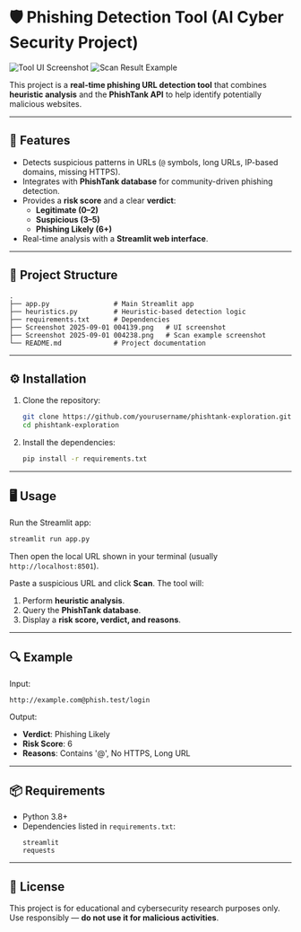 # 🛡️ Phishing Detection Tool (AI Cyber Security Project)

![Tool UI Screenshot](Screenshot%202025-09-01%20004139.png)
![Scan Result Example](Screenshot%202025-09-01%20004238.png)

This project is a **real-time phishing URL detection tool** that combines **heuristic analysis** and the **PhishTank API** to help identify potentially malicious websites.

---

## 🚀 Features
- Detects suspicious patterns in URLs (`@` symbols, long URLs, IP-based domains, missing HTTPS).
- Integrates with **PhishTank database** for community-driven phishing detection.
- Provides a **risk score** and a clear **verdict**:  
  - **Legitimate (0–2)**  
  - **Suspicious (3–5)**  
  - **Phishing Likely (6+)**
- Real-time analysis with a **Streamlit web interface**.

---

## 📂 Project Structure
```
.
├── app.py                # Main Streamlit app
├── heuristics.py         # Heuristic-based detection logic
├── requirements.txt      # Dependencies
├── Screenshot 2025-09-01 004139.png   # UI screenshot
├── Screenshot 2025-09-01 004238.png   # Scan example screenshot
└── README.md             # Project documentation
```

---

## ⚙️ Installation
1. Clone the repository:
   ```bash
   git clone https://github.com/yourusername/phishtank-exploration.git
   cd phishtank-exploration
   ```

2. Install the dependencies:
   ```bash
   pip install -r requirements.txt
   ```

---

## 🖥️ Usage
Run the Streamlit app:
```bash
streamlit run app.py
```
Then open the local URL shown in your terminal (usually `http://localhost:8501`).

Paste a suspicious URL and click **Scan**. The tool will:
1. Perform **heuristic analysis**.
2. Query the **PhishTank database**.
3. Display a **risk score, verdict, and reasons**.

---

## 🔍 Example
Input:
```
http://example.com@phish.test/login
```
Output:
- **Verdict**: Phishing Likely  
- **Risk Score**: 6  
- **Reasons**: Contains '@', No HTTPS, Long URL

---

## 📦 Requirements
- Python 3.8+
- Dependencies listed in `requirements.txt`:
  ```
  streamlit
  requests
  ```

---

## 📜 License
This project is for educational and cybersecurity research purposes only.  
Use responsibly — **do not use it for malicious activities**.
